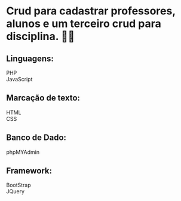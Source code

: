 # Crud para cadastrar professores, alunos e um terceiro crud para disciplina. 	:technologist:
<h2>Linguagens:</h2>
  PHP<br>
  JavaScript
  
  <h2>Marcação de texto:</h2>
  HTML<br>
  CSS
  
  <h2>Banco de Dado:</h2>
  phpMYAdmin
  
  <h2>Framework:</h2>
  BootStrap<br>
  JQuery<br>

